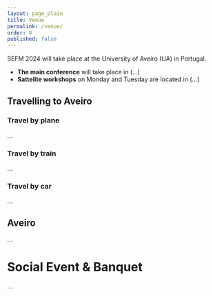 ```yaml
---
layout: page_plain
title: Venue
permalink: /venue/
order: 8
published: false
---
```

SEFM 2024 will take place at the University of Aveiro (UA) in Portugal.

- **The main conference** will take place in (...)
- **Sattelite workshops** on Monday and Tuesday are located in (...)

## Travelling to Aveiro

### Travel by plane
...

### Travel by train
...

### Travel by car
...

## Aveiro
...

# Social Event & Banquet
...